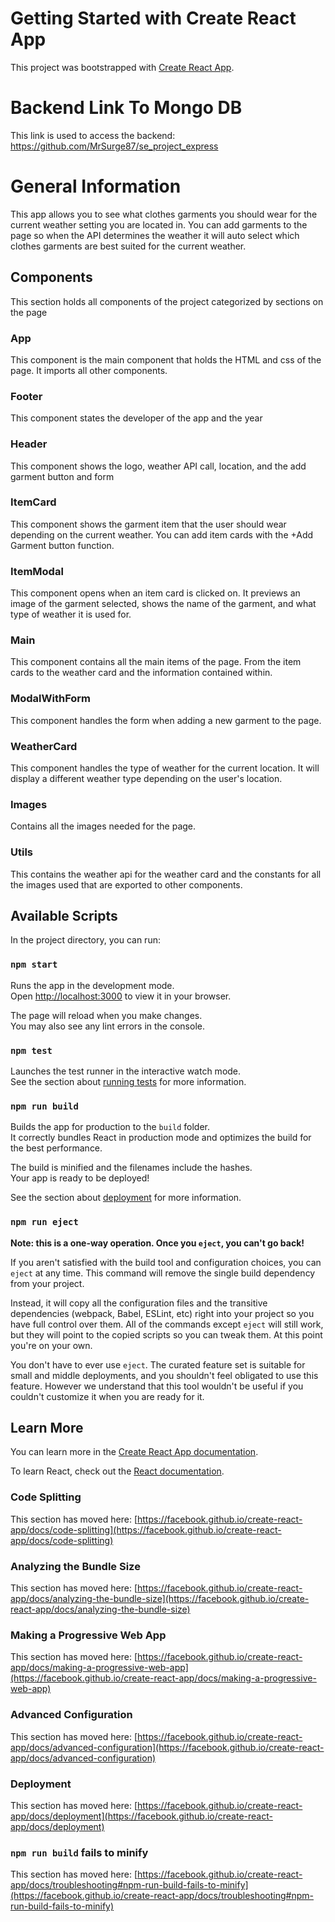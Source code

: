 # Getting Started with Create React App

This project was bootstrapped with [Create React App](https://github.com/facebook/create-react-app).

# Backend Link To Mongo DB

This link is used to access the backend: https://github.com/MrSurge87/se_project_express

# General Information

This app allows you to see what clothes garments you should wear for the current weather setting you are located in. You can add garments to the page so when the API determines the weather it will auto select which clothes
garments are best suited for the current weather.

## Components

This section holds all components of the project categorized by sections on the page

### App

This component is the main component that holds the HTML and css of the page. It imports all other components.

### Footer

This component states the developer of the app and the year

### Header

This component shows the logo, weather API call, location, and the add garment button and form

### ItemCard

This component shows the garment item that the user should wear depending on the current weather. You can add item cards with the +Add Garment button function.

### ItemModal

This component opens when an item card is clicked on. It previews an image of the garment selected, shows the name of the garment, and what type of weather it is used for.

### Main

This component contains all the main items of the page. From the item cards to the weather card and the information contained within.

### ModalWithForm

This component handles the form when adding a new garment to the page.

### WeatherCard

This component handles the type of weather for the current location. It will display a different weather type depending on the user's location.

### Images

Contains all the images needed for the page.

### Utils

This contains the weather api for the weather card and the constants for all the images used that are exported to other components.

## Available Scripts

In the project directory, you can run:

### `npm start`

Runs the app in the development mode.\
Open [http://localhost:3000](http://localhost:3000) to view it in your browser.

The page will reload when you make changes.\
You may also see any lint errors in the console.

### `npm test`

Launches the test runner in the interactive watch mode.\
See the section about [running tests](https://facebook.github.io/create-react-app/docs/running-tests) for more information.

### `npm run build`

Builds the app for production to the `build` folder.\
It correctly bundles React in production mode and optimizes the build for the best performance.

The build is minified and the filenames include the hashes.\
Your app is ready to be deployed!

See the section about [deployment](https://facebook.github.io/create-react-app/docs/deployment) for more information.

### `npm run eject`

**Note: this is a one-way operation. Once you `eject`, you can't go back!**

If you aren't satisfied with the build tool and configuration choices, you can `eject` at any time. This command will remove the single build dependency from your project.

Instead, it will copy all the configuration files and the transitive dependencies (webpack, Babel, ESLint, etc) right into your project so you have full control over them. All of the commands except `eject` will still work, but they will point to the copied scripts so you can tweak them. At this point you're on your own.

You don't have to ever use `eject`. The curated feature set is suitable for small and middle deployments, and you shouldn't feel obligated to use this feature. However we understand that this tool wouldn't be useful if you couldn't customize it when you are ready for it.

## Learn More

You can learn more in the [Create React App documentation](https://facebook.github.io/create-react-app/docs/getting-started).

To learn React, check out the [React documentation](https://reactjs.org/).

### Code Splitting

This section has moved here: [https://facebook.github.io/create-react-app/docs/code-splitting](https://facebook.github.io/create-react-app/docs/code-splitting)

### Analyzing the Bundle Size

This section has moved here: [https://facebook.github.io/create-react-app/docs/analyzing-the-bundle-size](https://facebook.github.io/create-react-app/docs/analyzing-the-bundle-size)

### Making a Progressive Web App

This section has moved here: [https://facebook.github.io/create-react-app/docs/making-a-progressive-web-app](https://facebook.github.io/create-react-app/docs/making-a-progressive-web-app)

### Advanced Configuration

This section has moved here: [https://facebook.github.io/create-react-app/docs/advanced-configuration](https://facebook.github.io/create-react-app/docs/advanced-configuration)

### Deployment

This section has moved here: [https://facebook.github.io/create-react-app/docs/deployment](https://facebook.github.io/create-react-app/docs/deployment)

### `npm run build` fails to minify

This section has moved here: [https://facebook.github.io/create-react-app/docs/troubleshooting#npm-run-build-fails-to-minify](https://facebook.github.io/create-react-app/docs/troubleshooting#npm-run-build-fails-to-minify)

